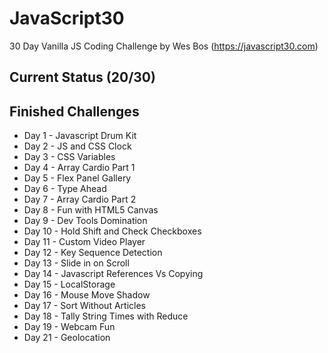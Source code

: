 # JavaScript30
30 Day Vanilla JS Coding Challenge by Wes Bos (https://javascript30.com)

## Current Status (20/30)
## Finished Challenges
* Day 1 - Javascript Drum Kit
* Day 2 - JS and CSS Clock
* Day 3 - CSS Variables
* Day 4 - Array Cardio Part 1
* Day 5 - Flex Panel Gallery
* Day 6 - Type Ahead
* Day 7 - Array Cardio Part 2
* Day 8 - Fun with HTML5 Canvas
* Day 9 - Dev Tools Domination
* Day 10 - Hold Shift and Check Checkboxes
* Day 11 - Custom Video Player
* Day 12 - Key Sequence Detection
* Day 13 - Slide in on Scroll
* Day 14 - Javascript References Vs Copying
* Day 15 - LocalStorage
* Day 16 - Mouse Move Shadow
* Day 17 - Sort Without Articles
* Day 18 - Tally String Times with Reduce
* Day 19 - Webcam Fun
* Day 21 - Geolocation 
